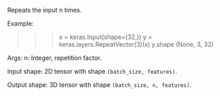 Repeats the input n times.

Example:

>>> x = keras.Input(shape=(32,))
>>> y = keras.layers.RepeatVector(3)(x)
>>> y.shape
(None, 3, 32)

Args:
    n: Integer, repetition factor.

Input shape:
    2D tensor with shape `(batch_size, features)`.

Output shape:
    3D tensor with shape `(batch_size, n, features)`.
